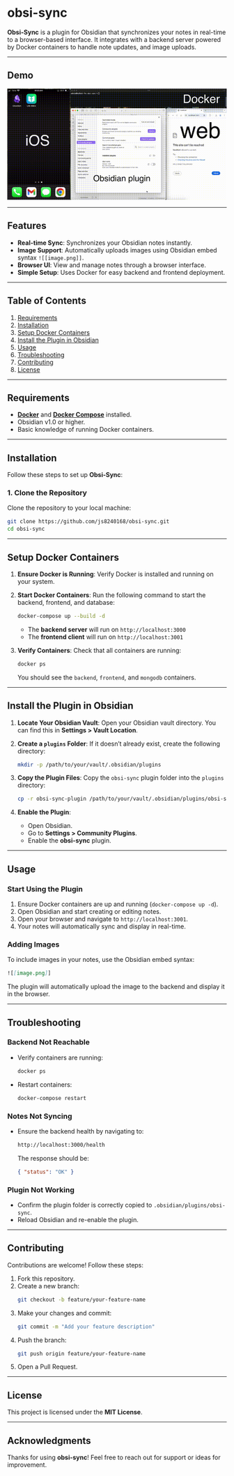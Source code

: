 # obsi-sync

**Obsi-Sync** is a plugin for Obsidian that synchronizes your notes in real-time to a browser-based interface. It integrates with a backend server powered by Docker containers to handle note updates, and image uploads. 

---

## Demo

![Demo of Obsi-Sync in Action](./obsi-sync.gif)

---

## Features
- **Real-time Sync**: Synchronizes your Obsidian notes instantly.
- **Image Support**: Automatically uploads images using Obsidian embed syntax `![[image.png]]`.
- **Browser UI**: View and manage notes through a browser interface.
- **Simple Setup**: Uses Docker for easy backend and frontend deployment.

---

## Table of Contents
1. [Requirements](#requirements)
2. [Installation](#installation)
3. [Setup Docker Containers](#setup-docker-containers)
4. [Install the Plugin in Obsidian](#install-the-plugin-in-obsidian)
5. [Usage](#usage)
6. [Troubleshooting](#troubleshooting)
7. [Contributing](#contributing)
8. [License](#license)

---

## Requirements
- **[Docker](https://www.docker.com/)** and **[Docker Compose](https://docs.docker.com/compose/)** installed.
- Obsidian v1.0 or higher.
- Basic knowledge of running Docker containers.

---

## Installation

Follow these steps to set up **Obsi-Sync**:

### 1. Clone the Repository

Clone the repository to your local machine:

```bash
git clone https://github.com/js8240168/obsi-sync.git
cd obsi-sync
```

---

## Setup Docker Containers

1. **Ensure Docker is Running**:
   Verify Docker is installed and running on your system.

2. **Start Docker Containers**:
   Run the following command to start the backend, frontend, and database:

   ```bash
   docker-compose up --build -d
   ```

   - The **backend server** will run on `http://localhost:3000`
   - The **frontend client** will run on `http://localhost:3001`

3. **Verify Containers**:
   Check that all containers are running:

   ```bash
   docker ps
   ```

   You should see the `backend`, `frontend`, and `mongodb` containers.

---

## Install the Plugin in Obsidian

1. **Locate Your Obsidian Vault**:
   Open your Obsidian vault directory. You can find this in **Settings > Vault Location**.

2. **Create a `plugins` Folder**:
   If it doesn’t already exist, create the following directory:

   ```bash
   mkdir -p /path/to/your/vault/.obsidian/plugins
   ```

3. **Copy the Plugin Files**:
   Copy the `obsi-sync` plugin folder into the `plugins` directory:

   ```bash
   cp -r obsi-sync-plugin /path/to/your/vault/.obsidian/plugins/obsi-sync
   ```

4. **Enable the Plugin**:
   - Open Obsidian.
   - Go to **Settings > Community Plugins**.
   - Enable the **obsi-sync** plugin.

---

## Usage

### Start Using the Plugin
1. Ensure Docker containers are up and running (`docker-compose up -d`).
2. Open Obsidian and start creating or editing notes.
3. Open your browser and navigate to `http://localhost:3001`.
4. Your notes will automatically sync and display in real-time.

### Adding Images
To include images in your notes, use the Obsidian embed syntax:

```markdown
![[image.png]]
```

The plugin will automatically upload the image to the backend and display it in the browser.

---

## Troubleshooting

### Backend Not Reachable
- Verify containers are running:
  ```bash
  docker ps
  ```
- Restart containers:
  ```bash
  docker-compose restart
  ```

### Notes Not Syncing
- Ensure the backend health by navigating to:
  ```bash
  http://localhost:3000/health
  ```
  The response should be:
  ```json
  { "status": "OK" }
  ```

### Plugin Not Working
- Confirm the plugin folder is correctly copied to `.obsidian/plugins/obsi-sync`.
- Reload Obsidian and re-enable the plugin.

---

## Contributing

Contributions are welcome! Follow these steps:

1. Fork this repository.
2. Create a new branch:
   ```bash
   git checkout -b feature/your-feature-name
   ```
3. Make your changes and commit:
   ```bash
   git commit -m "Add your feature description"
   ```
4. Push the branch:
   ```bash
   git push origin feature/your-feature-name
   ```
5. Open a Pull Request.

---

## License

This project is licensed under the **MIT License**.

---

## Acknowledgments
Thanks for using **obsi-sync**! Feel free to reach out for support or ideas for improvement.
